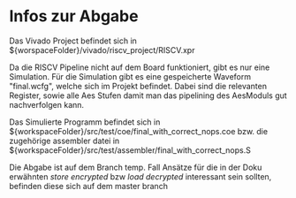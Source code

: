 # Infos zur Abgabe

Das Vivado Project befindet sich in ${worspaceFolder}/vivado/riscv_project/RISCV.xpr

Da die RISCV Pipeline nicht auf dem Board funktioniert, gibt es nur eine Simulation. Für die Simulation gibt es eine gespeicherte Waveform "final.wcfg", welche sich im Projekt befindet. Dabei sind die relevanten Register, sowie alle Aes Stufen damit man das pipelining des AesModuls gut nachverfolgen kann.

Das Simulierte Programm befindet sich in ${workspaceFolder}/src/test/coe/final_with_correct_nops.coe bzw. die zugehörige assembler datei in ${workspaceFolder}/src/test/assembler/final_with_correct_nops.S

Die Abgabe ist auf dem Branch temp. Fall Ansätze für die in der Doku erwähnten *store encrypted* bzw *load decrypted* interessant sein sollten, befinden diese sich auf dem master branch